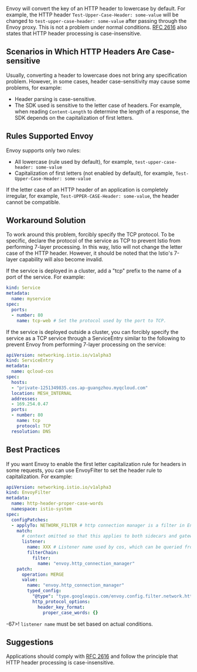 Envoy will convert the key of an HTTP header to lowercase by default. For example, the HTTP header `Test-Upper-Case-Header: some-value` will be changed to `test-upper-case-header: some-value` after passing through the Envoy proxy. This is not a problem under normal conditions. [RFC 2616](https://www.ietf.org/rfc/rfc2616.txt) also states that HTTP header processing is case-insensitive.

## Scenarios in Which HTTP Headers Are Case-sensitive

Usually, converting a header to lowercase does not bring any specification problem. However, in some cases, header case-sensitivity may cause some problems, for example:
- Header parsing is case-sensitive.
- The SDK used is sensitive to the letter case of headers. For example, when reading `Content-Length` to determine the length of a response, the SDK depends on the capitalization of first letters.

## Rules Supported Envoy

Envoy supports only two rules:
- All lowercase (rule used by default), for example, `test-upper-case-header: some-value`
- Capitalization of first letters (not enabled by default), for example, `Test-Upper-Case-Header: some-value`


If the letter case of an HTTP header of an application is completely irregular, for example, `Test-UPPER-CASE-Header: some-value`, the header cannot be compatible.



## Workaround Solution

To work around this problem, forcibly specify the TCP protocol. To be specific, declare the protocol of the service as TCP to prevent Istio from performing 7-layer processing. In this way, Istio will not change the letter case of the HTTP header. However, it should be noted that the Istio's 7-layer capability will also become invalid.

If the service is deployed in a cluster, add a "tcp" prefix to the name of a port of the service. For example:

```yaml
kind: Service
metadata:
  name: myservice
spec:
  ports:
  - number: 80
    name: tcp-web # Set the protocol used by the port to TCP.
```

If the service is deployed outside a cluster, you can forcibly specify the service as a TCP service through a ServiceEntry similar to the following to prevent Envoy from performing 7-layer processing on the service:

```yaml
apiVersion: networking.istio.io/v1alpha3
kind: ServiceEntry
metadata:
  name: qcloud-cos
spec:
  hosts:
  - "private-1251349835.cos.ap-guangzhou.myqcloud.com"
  location: MESH_INTERNAL
  addresses:
  - 169.254.0.47
  ports:
  - number: 80
    name: tcp
    protocol: TCP
  resolution: DNS
```


## Best Practices 

If you want Envoy to enable the first letter capitalization rule for headers in some requests, you can use EnvoyFilter to set the header rule to capitalization. For example:

```yaml
apiVersion: networking.istio.io/v1alpha3
kind: EnvoyFilter
metadata:
  name: http-header-proper-case-words
  namespace: istio-system
spec:
  configPatches:
  - applyTo: NETWORK_FILTER # http connection manager is a filter in Envoy
    match:
      # context omitted so that this applies to both sidecars and gateways
      listener:
        name: XXX # Listener name used by cos, which can be queried from config_dump
        filterChain:
          filter:
            name: "envoy.http_connection_manager"
    patch:
      operation: MERGE
      value:
        name: "envoy.http_connection_manager"
        typed_config:
          "@type": "type.googleapis.com/envoy.config.filter.network.http_connection_manager.v2.HttpConnectionManager"
          http_protocol_options:
            header_key_format:
              proper_case_words: {}
```

-67>! `listener name` must be set based on actual conditions.

## Suggestions

Applications should comply with [RFC 2616](https://www.ietf.org/rfc/rfc2616.txt) and follow the principle that HTTP header processing is case-insensitive.

